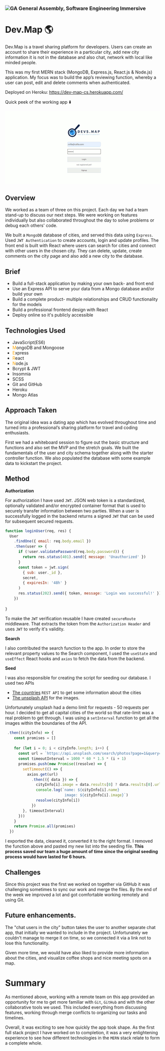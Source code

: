 ### ![GA](https://cloud.githubusercontent.com/assets/40461/8183776/469f976e-1432-11e5-8199-6ac91363302b.png) General Assembly, Software Engineering Immersive 
 
# Dev.Map 🌎

Dev.Map is a travel sharing platform for developers.
Users can create an account to share their experience in a particular city, add new city information it is not in the database and also chat, network with local like minded people.


This was my first MERN stack (MongoDB, Express.js, React.js & Node.js) application.
My focus was to build the app’s reviewing function, whereby a user can post, edit and delete comments when authenticated.


Deployed on Heroku: https://dev-map-cs.herokuapp.com/
 

Quick peek of the working app ⬇️

![app working](./frontend/images/devmap.gif)


## Overview
We worked as a team of three on this project. Each day we had a team stand-up to discuss our next steps. We were working on features individually but also collaborated throughout the day to solve problems or debug each others' code.
 
We built a `MongoDB` database of cities, and served this data using `Express`. Used `JWT Authentication` to create accounts, login and update profiles. The front end is built with React where users can search for cities and connect with other users in the chosen city. They can delete, update, create comments on the city page and also add a new city to the database.
 
## Brief
- Build a full-stack application by making your own back- and  front end
- Use an Express API to serve your data from a Mongo database and/or build your own
- Build a complete product- multiple relationships and CRUD functionality for the models
- Build a professional frontend design with React
- Deploy online so it's publicly accessible
 
## Technologies Used

- JavaScript(ES6)
- <span style="color: orange;">M</span>ongoDB and Mongoose
-  <span style="color: orange;">E</span>xpress
-  <span style="color: orange;">R</span>eact
-  <span style="color: orange;">N</span>ode.js
- Bcrypt & JWT
- Insomnia 
- SCSS
- Git and GitHub
- Heroku
- Mongo Atlas 
   
## Approach Taken
The original idea was a dating app which has evolved throughout time and turned into a professional’s sharing platform for travel and coding enthusiasts.
 
First we had a whiteboard session to figure out the basic structure and functions and also set the MVP and the stretch goals.
We built the fundamentals of the user and city schema together along with the starter controller function. We also populated the database with some example data to kickstart the project. 

## Method
 
**Authorization**

For authorization I have used `JWT`.
JSON web token is a standardized, optionally validated and/or encrypted container format that is used to securely transfer information between two parties.
When a user is successfully logged in the backend returns a signed `JWT` that can be used for subsequent secured requests.
```javaScript
function loginUser(req, res) {
  User
    .findOne({ email: req.body.email })
    .then(user => {
      if (!user.validatePassword(req.body.password)) {
        return res.status(401).send({ message: 'Unauthorized' })
      }
      const token = jwt.sign(
        { sub: user._id },
        secret,
        { expiresIn: '48h' }
      )
      res.status(202).send({ token, message: 'Login was successful!' })
    })

}
```
To make the `JWT` verification reusable I have created `secureRoute` middleware. That extracts the token from the `Authorization Header` and uses `JWT` to verify it's validity. 

**Search** 

I also contributed the search function to the app.
In order to store the relevant property values to the Search component, I used the `useState` and `useEffect` React hooks and `axios` to fetch the data from the backend.
 

**Seed**

I was also responsible for creating the script for seeding our database.
I used two APIs
- [The countries](https://restcountries.eu/) `REST API` to get some information about the cities
- [The unsplash API](https://unsplash.com/developers) for the images.

Unfortunately unsplash had a demo limit for requests - 50 requests per hour.
I decided to get all capital cities of the world so that rate-limit was a real problem to get through. I was using a `setInterval` function to get all the images within the boundaries of the API.

```javaScript
 .then((cityInfo) => {
    const promises = []

    for (let i = 0; i < cityInfo.length; i++) {
      const url = `https://api.unsplash.com/search/photos?page=1&query=${encodeURIComponent(cityInfo[i].name)}&client_id=${CLIENT_ID}`
      const timeoutInterval = 1000 * 60 * 1.5 * (i + 1)
      promises.push(new Promise((resolve) => {
        setTimeout(() => {
          axios.get(url)
            .then(({ data }) => {
              cityInfo[i].image = data.results[0] ? data.results[0].urls.full : ''
              console.log(`name: ${cityInfo[i].name}
                           image: ${cityInfo[i].image}`)
              resolve(cityInfo[i])
            })
        }, timeoutInterval)
      }))
    }
    return Promise.all(promises)
  })
```

 I exported the data, cleaned it, converted it to the right format.
 I removed the function above and pasted my new list into the seeding file. **This process saved our team a huge amount of time since the original seeding process would have lasted for 6 hours.**


## Challenges
Since this project was the first we worked on together via GitHub it was challenging sometimes to sync our work and merge the files. By the end of the week we improved a lot and got comfortable working remotely and using Git.
 
## Future enhancements.

The "chat users in the city" button takes the user to another separate chat app, that initially we wanted to include in the project. Unfortunately we couldn't manage to merge it on time, so we connected it via a link not to lose this functionality. 

Given more time, we would have also liked to provide more information about the cities, and visualize coffee shops and nice meeting spots on a map.
 
 
# Summary
 
As mentioned above, working with a remote team on this app provided an opportunity for me to get more familiar with `Git`, `GitHub` and with the other collaborative tools we used. This included everything from discussing features, working through merge conflicts to organizing our tasks and timelines. 

Overall, it was exciting to see how quickly the app took shape.
As the first full stack project I have worked on to completion, it was a very enlightening experience to see how different technologies in the `MERN` stack relate to form a complete whole.
 



